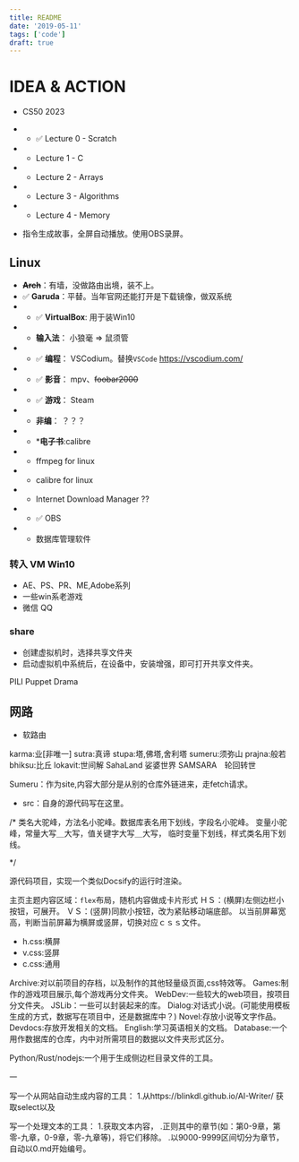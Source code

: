 ```yaml
---
title: README
date: '2019-05-11'
tags: ['code']
draft: true
---
```


# IDEA & ACTION

- CS50 2023
- - ✅ Lecture 0 - Scratch
- - Lecture 1 - C
- - Lecture 2 - Arrays
- - Lecture 3 - Algorithms
- - Lecture 4 - Memory


- 指令生成故事，全屏自动播放。使用OBS录屏。


## Linux
- ~~**Arch**~~：有墙，没做路由出境，装不上。
- ✅ **Garuda**：平替。当年官网还能打开是下载镜像，做双系统
- - ✅ **VirtualBox**: 用于装Win10
- - **输入法**： 小狼毫 => 鼠须管
- - ✅ **编程**： VSCodium。替换`VSCode` https://vscodium.com/
- - ✅ **影音**： mpv、~~foobar2000~~
- - ✅ **游戏**： Steam
- - **非编**： ？？？
- - ***电子书**:calibre 
- - ffmpeg for linux
- - calibre for linux
- - Internet Download Manager ??
- - ✅ OBS
- - 数据库管理软件

### 转入 VM Win10
- AE、PS、PR、ME,Adobe系列
- 一些win系老游戏
- 微信 QQ

### share 
- 创建虚拟机时，选择共享文件夹
- 启动虚拟机中系统后，在设备中，安装增强，即可打开共享文件夹。


PILI Puppet Drama


## 网路

- 软路由



karma:业[非唯一]
sutra:真谛
stupa:塔,佛塔,舍利塔
sumeru:须弥山
prajna:般若
bhiksu:比丘
lokavit:世间解
SahaLand 娑婆世界
SAMSARA　轮回转世

Sumeru：作为site,内容大部分是从别的仓库外链进来，走fetch请求。
- src：自身的源代码写在这里。


/*
类名大驼峰，方法名小驼峰。数据库表名用下划线，字段名小驼峰。
变量小驼峰，常量大写＿大写，值关键字大写＿大写，
临时变量下划线，样式类名用下划线。

*/

源代码项目，实现一个类似Docsify的运行时渲染。

主页主题内容区域：`flex`布局，随机内容做成卡片形式
ＨＳ：(横屏)左侧边栏小按钮，可展开。
ＶＳ：(竖屏)同款小按钮，改为紧贴移动端底部。
以当前屏幕宽高，判断当前屏幕为横屏或竖屏，切换对应ｃｓｓ文件。
- h.css:横屏
- v.css:竖屏
- c.css:通用

Archive:对以前项目的存档，以及制作的其他轻量级页面,css特效等。
Games:制作的游戏项目展示,每个游戏再分文件夹。 
WebDev:一些较大的web项目，按项目分文件夹。
JSLib：一些可以封装起来的库。
Dialog:对话式小说。(可能使用模板生成的方式，数据写在项目中，还是数据库中？)
Novel:存放小说等文字作品。
Devdocs:存放开发相关的文档。
English:学习英语相关的文档。
Database:一个用作数据库的仓库，内中对所需项目的数据以文件夹形式区分。




Python/Rust/nodejs:一个用于生成侧边栏目录文件的工具。



一


写一个从网站自动生成内容的工具：
1.从https://blinkdl.github.io/AI-Writer/ 获取select以及

写一个处理文本的工具：
1.获取文本内容，
.正则其中的章节(如：第0-9章，第零-九章，0-9章，零-九章等)，将它们移除。
.以9000-9999区间切分为章节，自动以0.md开始编号。


<!-- 
实现思路
一个构建html的页面。
通过字符串拼接出构建后的完整的 html 文件
使用 Blob 构造出一个 Blob 文件对象
使用 window.URL.createObjectURL 将文件对象解析成 url
将 url 放入 <a> 使用 a 标签的 download 属性下载
使用 window.URL.revokeObjectURL(url) 释放 url

代码实现
export2Excel() {
    // 生成html字符串
    const html = gethtml("前端小蜗");
    // 创建一个a标签
    var a = document.createElement("a");
    // 创建一个包含blob对象的url
    var url = window.URL.createObjectURL(
        new Blob([html], {
            type: "",
        })
    );
    a.href = url;
    a.download = "file.html";
    a.click();
    window.URL.revokeObjectURL(url);
}

export const gethtml = (title) => {
  let html = `<!DOCTYPE html>
  <html lang="en">
    ...${title}
  </html>
  `;
  return html;
};

 -->
